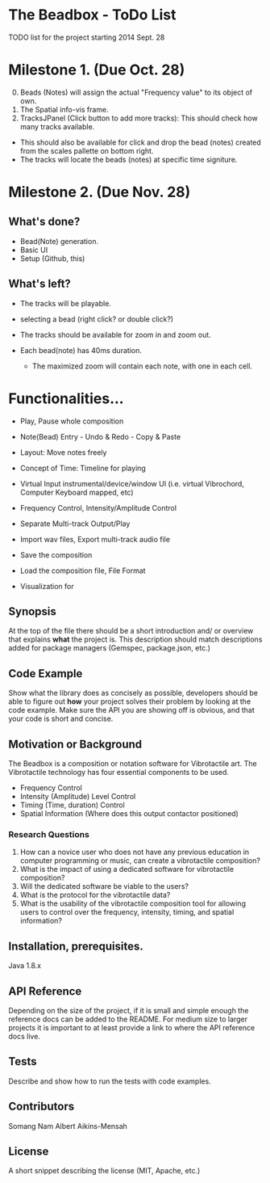 The Beadbox - ToDo List
==========
TODO list for the project starting 2014 Sept. 28

# Milestone 1. (Due Oct. 28)
0. Beads (Notes) will assign the actual "Frequency value" to its object of own.
1. The Spatial info-vis frame.
2. TracksJPanel (Click button to add more tracks): This should check how many tracks available.
  - This should also be available for click and drop the bead (notes) created from the scales pallette on bottom right.
  - The tracks will locate the beads (notes) at specific time signiture.

# Milestone 2. (Due Nov. 28)
## What's done?
* Bead(Note) generation.
* Basic UI
* Setup (Github, this)
## What's left?
* The tracks will be playable.
* selecting a bead (right click? or double click?)

* The tracks should be available for zoom in and zoom out.
* Each bead(note) has 40ms duration.
  - The maximized zoom will contain each note, with one in each cell.


 
 

















# Functionalities...

- Play, Pause whole composition
- Note(Bead) Entry - Undo & Redo - Copy & Paste

- Layout: Move notes freely
- Concept of Time: Timeline for playing
- Virtual Input instrumental/device/window UI 
(i.e. virtual Vibrochord, Computer Keyboard mapped, etc)
- Frequency Control, Intensity/Amplitude Control
- Separate Multi-track Output/Play

- Import wav files, Export multi-track audio file
- Save the composition
- Load the composition file, File Format

- Visualization for 





















## Synopsis

At the top of the file there should be a short introduction and/ or overview that explains **what** the project is. This description should match descriptions added for package managers (Gemspec, package.json, etc.)

## Code Example

Show what the library does as concisely as possible, developers should be able to figure out **how** your project solves their problem by looking at the code example. Make sure the API you are showing off is obvious, and that your code is short and concise.

## Motivation or Background
The Beadbox is a composition or notation software for Vibrotactile art.
The Vibrotactile technology has four essential components to be used.
* Frequency Control
* Intensity (Amplitude) Level Control
* Timing (Time, duration) Control
* Spatial Information (Where does this output contactor positioned)

### Research Questions
1. How can a novice user who does not have any previous education in computer programming or music, can create a vibrotactile composition?
2. What is the impact of using a dedicated software for vibrotactile composition?
3. Will the dedicated software be viable to the users?
4. What is the protocol for the vibrotactile data?
5. What is the usability of the vibrotactile composition tool for allowing users to control over the frequency, intensity, timing, and spatial information?

## Installation, prerequisites.

Java 1.8.x

## API Reference

Depending on the size of the project, if it is small and simple enough the reference docs can be added to the README. For medium size to larger projects it is important to at least provide a link to where the API reference docs live.

## Tests

Describe and show how to run the tests with code examples.

## Contributors

Somang Nam
Albert Aikins-Mensah 

## License

A short snippet describing the license (MIT, Apache, etc.)
